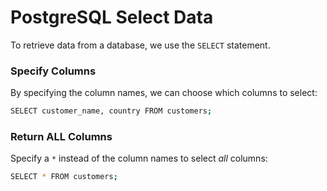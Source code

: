 # PostgreSQL Select Data

To retrieve data from a database, we use the `SELECT` statement.

### Specify Columns

By specifying the column names, we can choose which columns to select:

```bash
SELECT customer_name, country FROM customers;
```

### Return ALL Columns

Specify a `*` instead of the column names to select *all* columns:

```bash
SELECT * FROM customers;
```